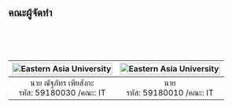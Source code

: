 ## คณะผู้จัดทำ

<br/>
<br/>
<br/>

<img src="static/media/logo.a8d7d077.png" alt="Eastern Asia University" width="100%"/>|<img src="static/media/logo.a8d7d077.png" alt="Eastern Asia University" width="100%"/>
:---------------------------------:|:---------------------------------:
นาย ณัฐภัทร เพียสังกะ <br>รหัส: 59180030 /คณะ: IT | นาย <br>รหัส: 59180010 /คณะ: IT